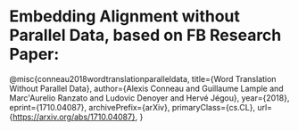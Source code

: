 # Embedding Alignment without Parallel Data, based on FB Research Paper:
@misc{conneau2018wordtranslationparalleldata,
      title={Word Translation Without Parallel Data}, 
      author={Alexis Conneau and Guillaume Lample and Marc'Aurelio Ranzato and Ludovic Denoyer and Hervé Jégou},
      year={2018},
      eprint={1710.04087},
      archivePrefix={arXiv},
      primaryClass={cs.CL},
      url={https://arxiv.org/abs/1710.04087}, 
}
